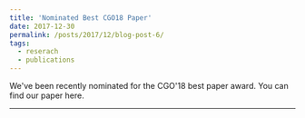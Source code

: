 ```yaml
---
title: 'Nominated Best CGO18 Paper'
date: 2017-12-30
permalink: /posts/2017/12/blog-post-6/
tags:
  - reserach
  - publications
---
```


We've been recently nominated for the CGO'18 best paper award. You can find our paper here.

------
